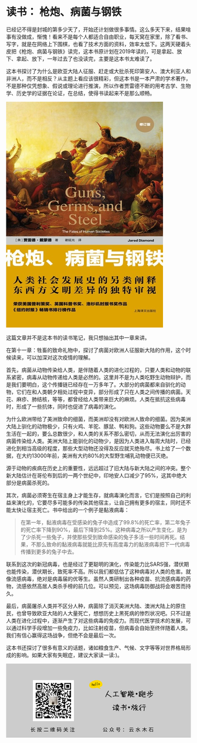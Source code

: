 # 读书： 枪炮、病菌与钢铁

已经记不得是封城的第多少天了，开始还计划做很多事情。这么多天下来，结果啥事有没做成，惭愧！看来不是每个人都适合自由职业，每天窝在家里，除了看书、写字，就是在网络上下围棋，也看了技术方面的资料，效率太低下。这两天硬着头皮把《枪炮、病菌与钢铁》读完，这本书原计划在2019年读的，可是拿起、放下、拿起、放下，一年过去了也没读完，主要是这本书太难读了。

这本书探讨了为什么是欧亚大陆人征服、赶走或大批杀死印第安人、澳大利亚人和非洲人，而不是相反？从主题上看应该很精彩，但这本书是一本严肃的学术著作，不是那种仅凭想象、假说或理论进行推演，所以作者贾雷德不断的用考古学、生物学、历史学的证据在论证，在总结，使得书读起来不是那么顺畅。

![](https://raw.githubusercontent.com/mogoweb/mywritings/master/book_wechat/202002/images/virsus_01.jpeg)

这篇文章并不是这本书的读书笔记，我只想抽出其中一章来讲。

在第十一章：牲畜的致命礼物中，探讨了病菌对欧洲人征服新大陆的作用，这个时候读来，可以加深对这次疫情的理解。

首先，病菌从动物传染给人类，是伴随着人类的进化过程的，只要人类和动物的联系紧密，病毒从动物传递给人类是必然的。这里并不是为人类吃野生动物辩护，而是我们要明白，这个传播链已经存在一万多年了。大部分的病菌都来自驯化的动物，它们在和人类朝夕相处过程中变异，部分形成了只在人类之间传播的病菌。天花、麻疹、肺结核，等等，都曾经给人类带来巨大的麻烦。人类在抵抗这些病毒时，形成了一些抗体，同时也促进了病毒的演化。

为什么欧洲带给了美洲致命的细菌，而美洲却没有对欧洲人致命的细菌。因为美洲大陆上驯化的动物极少，只有火鸡、羊驼、豚鼠、鸭和狗。这些动物要么不是大群生活在一起的，要么总数很少，和人类的关系不那么密切，从而无法演化出厉害的病菌传染给人类。美洲大陆上能驯化的动物少，是因为人类进入每周大陆时，已经进化到相当高级的程度，那些大型动物还没得及反应就灭绝殆尽。书上给了一个数据，在大约13000年前，美洲有大约80%的大型野生哺乳动物便已灭绝。

源于动物的疾病在历史上的重要性，远远超过了旧大陆与新大陆之间的冲突。整个新大陆估计在哥伦布到后的一两个世纪中，印地安人口减少了95%，这其中绝大部分是病菌杀死的。

其次，病菌必须寄生在宿主身上才能生存，就病毒演化而言，它们是按照自己的利益来演化的，它要尽多可能多的传染其他宿主，让自己拥有更多的宿主，同时还不能太快让宿主死亡。书中给出的一个例子是黏液病毒：

> 在第一年，黏液病毒在受感染的兔子中造成了99.8%的死亡率，第二年兔子的死亡率下降到90%，最后下降到25%。这种病毒之所以产生变化，是为了少杀死一些兔子，并使那些受到致命感染的兔子多活一些时间再死。结果，不那么致命的黏液病毒就能比原先有高度毒力的黏液病毒把下一代病毒传播到更多的兔子中去。

联系到这次的新冠病毒，也是经过了更聪明的演化，传染能力比SARS强，潜伏期也能传染，潜伏期长，致死率不高。所以我们都低估了这种病毒对人类的危害。就像流感病毒，绝对是病毒届的优等生。虽然人类研制出各种疫苗、抗流感病毒的药物，流感依然高居人类杀手榜的前几位。可以预见，这场病毒防御战将会艰苦而持久。

最后，病菌屠杀人类并不区分人种，病菌除了消灭美洲大陆、澳洲大陆上的原住民，也曾导致欧亚大陆的人大量死亡，想想历史上黑死病的惨烈状况吧。只不过是人类在进化过程中，逐渐产生了对这些病毒的免疫力。而现代医学技术的发展，可以通过科学手段增加一些免疫力，比如注射疫苗，但病毒会自始至终伴随着人类。我们有信心赢得这场战争，但绝不会是最后一次。

这本书还探讨了很多有意义的话题，诸如粮食生产、气候、文字等等对世界格局形成的影响。如果大家有失眠症，建议大家读一读:)。

![](https://raw.githubusercontent.com/mogoweb/mywritings/master/book_wechat/common_images/%E5%BE%AE%E4%BF%A1%E5%85%AC%E4%BC%97%E5%8F%B7_%E5%85%B3%E6%B3%A8%E4%BA%8C%E7%BB%B4%E7%A0%81.png)